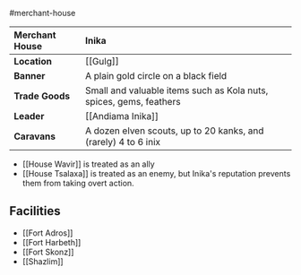 #merchant-house

| Merchant House | Inika |
|:-|:-|
| **Location** | [[Gulg]] |
| **Banner** | A plain gold circle on a black field |
| **Trade Goods** | Small and valuable items such as Kola nuts, spices, gems, feathers |
| **Leader** | [[Andiama Inika]] |
| **Caravans** | A dozen elven scouts, up to 20 kanks, and (rarely) 4 to 6 inix |

- [[House Wavir]] is treated as an ally
- [[House Tsalaxa]] is treated as an enemy, but Inika's reputation prevents them from taking overt action.

## Facilities
- [[Fort Adros]]
- [[Fort Harbeth]]
- [[Fort Skonz]]
- [[Shazlim]]